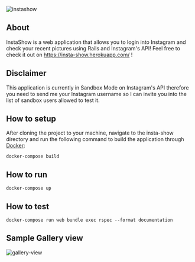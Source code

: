 ![instashow](https://i.imgur.com/DATkhjc.png)

## About
InstaShow is a web application that allows you to login into Instagram and check your recent pictures using Rails and Instagram's API! Feel free to check it out on https://insta-show.herokuapp.com/ !

## Disclaimer
This application is currently in Sandbox Mode on Instagram's API therefore you need to send me your Instagram username so I can invite you into the list of sandbox users allowed to test it.

## How to setup
After cloning the project to your machine, navigate to the insta-show directory and run the following command to build the application through [Docker](https://docs.docker.com/install/):

```
docker-compose build
```

## How to run
```
docker-compose up
```

## How to test
```
docker-compose run web bundle exec rspec --format documentation
```

## Sample Gallery view

![gallery-view](https://i.imgur.com/M7aY8Ib.png)